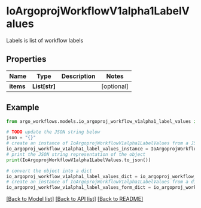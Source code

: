 # IoArgoprojWorkflowV1alpha1LabelValues

Labels is list of workflow labels

## Properties

Name | Type | Description | Notes
------------ | ------------- | ------------- | -------------
**items** | **List[str]** |  | [optional] 

## Example

```python
from argo_workflows.models.io_argoproj_workflow_v1alpha1_label_values import IoArgoprojWorkflowV1alpha1LabelValues

# TODO update the JSON string below
json = "{}"
# create an instance of IoArgoprojWorkflowV1alpha1LabelValues from a JSON string
io_argoproj_workflow_v1alpha1_label_values_instance = IoArgoprojWorkflowV1alpha1LabelValues.from_json(json)
# print the JSON string representation of the object
print(IoArgoprojWorkflowV1alpha1LabelValues.to_json())

# convert the object into a dict
io_argoproj_workflow_v1alpha1_label_values_dict = io_argoproj_workflow_v1alpha1_label_values_instance.to_dict()
# create an instance of IoArgoprojWorkflowV1alpha1LabelValues from a dict
io_argoproj_workflow_v1alpha1_label_values_form_dict = io_argoproj_workflow_v1alpha1_label_values.from_dict(io_argoproj_workflow_v1alpha1_label_values_dict)
```
[[Back to Model list]](../README.md#documentation-for-models) [[Back to API list]](../README.md#documentation-for-api-endpoints) [[Back to README]](../README.md)


